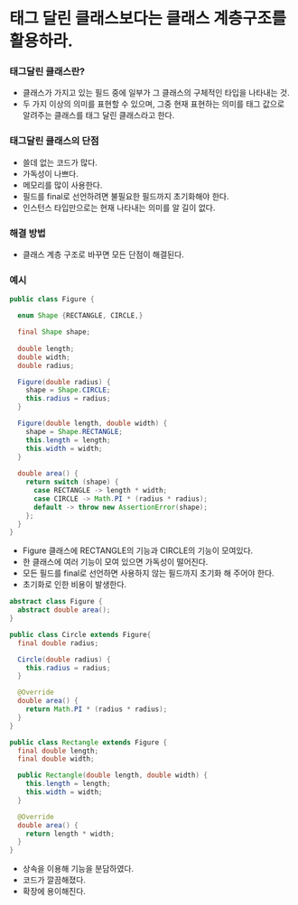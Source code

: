 # 태그 달린 클래스보다는 클래스 계층구조를 활용하라.

### 태그달린 클래스란?
  - 클래스가 가지고 있는 필드 중에 일부가 그 클래스의 구체적인 타입을 나타내는 것.
  - 두 가지 이상의 의미를 표현할 수 있으며, 그중 현재 표현하는 의미를 태그 값으로 알려주는 클래스를 태그 달린 클래스라고 한다.

### 태그달린 클래스의 단점
  - 쓸데 없는 코드가 많다.
  - 가독성이 나쁘다.
  - 메모리를 많이 사용한다.
  - 필드를 final로 선언하려면 불필요한 필드까지 초기화해야 한다.
  - 인스턴스 타입만으로는 현재 나타내는 의미를 알 길이 없다.

### 해결 방법
  - 클래스 계층 구조로 바꾸면 모든 단점이 해결된다.

### 예시
  ```java
  public class Figure {

    enum Shape {RECTANGLE, CIRCLE,}

    final Shape shape;
    
    double length;
    double width;
    double radius;

    Figure(double radius) {
      shape = Shape.CIRCLE;
      this.radius = radius;
    }

    Figure(double length, double width) {
      shape = Shape.RECTANGLE;
      this.length = length;
      this.width = width;
    }
    
    double area() {
      return switch (shape) {
        case RECTANGLE -> length * width;
        case CIRCLE -> Math.PI * (radius * radius);
        default -> throw new AssertionError(shape);
      };
    }
  }
  ```
  - Figure 클래스에 RECTANGLE의 기능과 CIRCLE의 기능이 모여있다.
  - 한 클래스에 여러 기능이 모여 있으면 가독성이 떨어진다.
  - 모든 필드를 final로 선언하면 사용하지 않는 필드까지 초기화 해 주어야 한다.
  - 초기화로 인한 비용이 발생한다.

  ```java
  abstract class Figure {
    abstract double area();
  }
  ```
  ```java
  public class Circle extends Figure{
    final double radius;

    Circle(double radius) {
      this.radius = radius;
    }

    @Override
    double area() {
      return Math.PI * (radius * radius);
    }
  }
  ```
  ```java
  public class Rectangle extends Figure {
    final double length;
    final double width;

    public Rectangle(double length, double width) {
      this.length = length;
      this.width = width;
    }

    @Override
    double area() {
      return length * width;
    }
  }
  ```
  - 상속을 이용해 기능을 분담하였다.
  - 코드가 깔끔해졌다.
  - 확장에 용이해진다.
